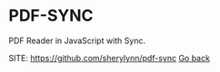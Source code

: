# PDF-SYNC

 PDF Reader in JavaScript with Sync.

 SITE: https://github.com/sherylynn/pdf-sync
 [Go back](https://portable-linux-apps.github.io/apps.html)
